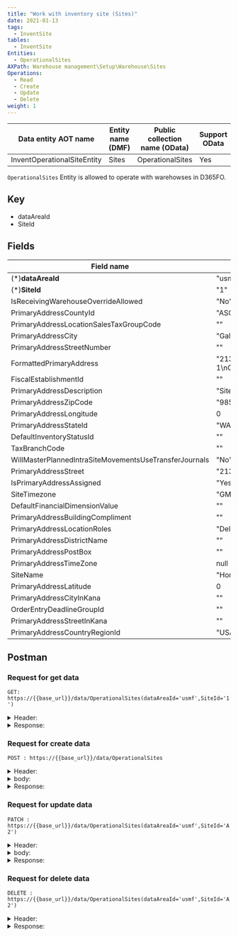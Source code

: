 ```yaml
---
title: "Work with inventory site (Sites)"
date: 2021-01-13
tags:
  - InventSite
tables:
  - InventSite
Entities: 
  - OperationalSites
AXPath: Warehouse management\Setup\Warehouse\Sites
Operations:
  - Read
  - Create
  - Update
  - Delete
weight: 1
---
```


| Data entity AOT name        | Entity name (DMF) | Public collection name (OData) | Support OData | Support DMF | Category | ReadOnly |
| --------------------------- | ----------------- | ------------------------------ | ------------- | ----------- | -------- | -------- |
| InventOperationalSiteEntity | Sites             | OperationalSites               | Yes           | Yes         | Master   | No       |

`OperationalSites` Entity is allowed to operate with warehowses in D365FO.

## Key

- dataAreaId
- SiteId

## Fields

| Field name                                             | Value example                                    | Description |
| ------------------------------------------------------ | ------------------------------------------------ | ----------- |
| (*)__dataAreaId__                                      | "usmf"                                           |             |
| (*)**SiteId**                                          | "1"                                              |             |
| IsReceivingWarehouseOverrideAllowed                    | "No"                                             |             |
| PrimaryAddressCountyId                                 | "ASOTIN"                                         |             |
| PrimaryAddressLocationSalesTaxGroupCode                | ""                                               |             |
| PrimaryAddressCity                                     | "Galvin"                                         |             |
| PrimaryAddressStreetNumber                             | ""                                               |             |
| FormattedPrimaryAddress                                | "213 South Street Gate 1\nGalvin WA 98544 \nUSA" |             |
| FiscalEstablishmentId                                  | ""                                               |             |
| PrimaryAddressDescription                              | "Site 1"                                         |             |
| PrimaryAddressZipCode                                  | "98544"                                          |             |
| PrimaryAddressLongitude                                | 0                                                |             |
| PrimaryAddressStateId                                  | "WA"                                             |             |
| DefaultInventoryStatusId                               | ""                                               |             |
| TaxBranchCode                                          | ""                                               |             |
| WillMasterPlannedIntraSiteMovementsUseTransferJournals | "No"                                             |             |
| PrimaryAddressStreet                                   | "213 South Street Gate 1"                        |             |
| IsPrimaryAddressAssigned                               | "Yes"                                            |             |
| SiteTimezone                                           | "GMTMINUS0800PACIFICTIME"                        |             |
| DefaultFinancialDimensionValue                         | ""                                               |             |
| PrimaryAddressBuildingCompliment                       | ""                                               |             |
| PrimaryAddressLocationRoles                            | "Delivery"                                       |             |
| PrimaryAddressDistrictName                             | ""                                               |             |
| PrimaryAddressPostBox                                  | ""                                               |             |
| PrimaryAddressTimeZone                                 | null                                             |             |
| SiteName                                               | "Home speakers production"                       |             |
| PrimaryAddressLatitude                                 | 0                                                |             |
| PrimaryAddressCityInKana                               | ""                                               |             |
| OrderEntryDeadlineGroupId                              | ""                                               |             |
| PrimaryAddressStreetInKana                             | ""                                               |             |
| PrimaryAddressCountryRegionId                          | "USA"                                            |             |

## Postman

### Request for get data

`GET: https://{{base_url}}/data/OperationalSites(dataAreaId='usmf',SiteId='1')`

<details>
    <summary>
    Header:
    </summary>

```json
OData-Version:4.0
OData-MaxVersion:4.0
Content-Type:application/json;odata.metadata=minimal
Accept:application/json;odata.metadata=minimal
Accept-Charset:UTF-8
Authorization:Bearer {{token}}
Host:{{base_url}}
```

</details>

<details>
<summary>
Response:
</summary>

```json
{
    "@odata.context": "https://{{base_url}}/data/$metadata#OperationalSites/$entity",
    "@odata.etag": "W/\"JzAsMjI1NjU0MjE2NzY7MCwyMjU2NTQyMTQyNjswLDA7MCwyMjU2NTQyNjk4OSc=\"",
    "dataAreaId": "usmf",
    "SiteId": "1",
    "IsReceivingWarehouseOverrideAllowed": "No",
    "PrimaryAddressCountyId": "ASOTIN",
    "PrimaryAddressLocationSalesTaxGroupCode": "",
    "PrimaryAddressCity": "Galvin",
    "PrimaryAddressStreetNumber": "",
    "FormattedPrimaryAddress": "213 South Street, Gate 1\nGalvin, WA 98544 \nUSA",
    "FiscalEstablishmentId": "",
    "PrimaryAddressDescription": "Site 1",
    "PrimaryAddressZipCode": "98544",
    "PrimaryAddressLongitude": 0,
    "PrimaryAddressStateId": "WA",
    "DefaultInventoryStatusId": "",
    "TaxBranchCode": "",
    "WillMasterPlannedIntraSiteMovementsUseTransferJournals": "No",
    "PrimaryAddressStreet": "213 South Street, Gate 1",
    "IsPrimaryAddressAssigned": "Yes",
    "SiteTimezone": "GMTMINUS0800PACIFICTIME",
    "DefaultFinancialDimensionValue": "",
    "PrimaryAddressBuildingCompliment": "",
    "PrimaryAddressLocationRoles": "Delivery",
    "PrimaryAddressDistrictName": "",
    "PrimaryAddressPostBox": "",
    "PrimaryAddressTimeZone": null,
    "SiteName": "Home speakers production",
    "PrimaryAddressLatitude": 0,
    "PrimaryAddressCityInKana": "",
    "OrderEntryDeadlineGroupId": "",
    "PrimaryAddressStreetInKana": "",
    "PrimaryAddressCountryRegionId": "USA"
}
```

</details>

### Request for create data

`POST : https://{{base_url}}/data/OperationalSites`

<details>
    <summary>
    Header:
    </summary>

```json
OData-Version:4.0
OData-MaxVersion:4.0
Content-Type:application/json;odata.metadata=minimal
Accept:application/json;odata.metadata=minimal
Accept-Charset:UTF-8
Authorization:Bearer {{token}}
Host:{{base_url}}
```

</details>

<details>
    <summary>
    body:
    </summary>

```json
{
    "@odata.type":"#Microsoft.Dynamics.DataEntities.OperationalSite",
    "dataAreaId": "usmf",
    "SiteId": "A2"
}
```

</details>

<details>
    <summary>
    Response:
    </summary>

```json
{
    "@odata.context": "https://{{base_url}}/data/$metadata#OperationalSites/$entity",
    "@odata.etag": "W/\"JzEsNjg3MTk0NzkwMjg7MSw2ODcxOTQ3OTAyOTswLDA7MCwwJw==\"",
    "dataAreaId": "usmf",
    "SiteId": "A2",
    "IsReceivingWarehouseOverrideAllowed": "No",
    "PrimaryAddressCountyId": "",
    "PrimaryAddressLocationSalesTaxGroupCode": "",
    "PrimaryAddressCity": "",
    "PrimaryAddressStreetNumber": "",
    "FormattedPrimaryAddress": "",
    "FiscalEstablishmentId": "",
    "PrimaryAddressDescription": "",
    "PrimaryAddressZipCode": "",
    "PrimaryAddressLongitude": 0,
    "PrimaryAddressStateId": "",
    "DefaultInventoryStatusId": "",
    "TaxBranchCode": "",
    "WillMasterPlannedIntraSiteMovementsUseTransferJournals": "No",
    "PrimaryAddressStreet": "",
    "IsPrimaryAddressAssigned": "No",
    "SiteTimezone": "GMTMINUS0800PACIFICTIME",
    "DefaultFinancialDimensionValue": "",
    "PrimaryAddressBuildingCompliment": "",
    "PrimaryAddressLocationRoles": "",
    "PrimaryAddressDistrictName": "",
    "PrimaryAddressPostBox": "",
    "PrimaryAddressTimeZone": null,
    "SiteName": "",
    "PrimaryAddressLatitude": 0,
    "PrimaryAddressCityInKana": "",
    "OrderEntryDeadlineGroupId": "",
    "PrimaryAddressStreetInKana": "",
    "PrimaryAddressCountryRegionId": ""
}
```

</details>

### Request for update data

`PATCH : https://{{base_url}}/data/OperationalSites(dataAreaId='usmf',SiteId='A2')`

<details>
    <summary>
    Header:
    </summary>

```json
    OData-Version:4.0
    OData-MaxVersion:4.0
    Content-Type:application/json;odata.metadata=minimal
    Accept:application/json;odata.metadata=minimal
    Accept-Charset:UTF-8
    Authorization:Bearer {{token}}
    Host:{{base_url}}
```

</details>

<details>
    <summary>
    body:
    </summary>

```json
{
    "@odata.type":"#Microsoft.Dynamics.DataEntities.OperationalSite",
    "SiteName": "New site name"
}
```

</details>

<details>
    <summary>
    Response:
    </summary>
    Status: 204
</details>

### Request for delete data

`DELETE : https://{{base_url}}/data/OperationalSites(dataAreaId='usmf',SiteId='A2')`

<details>
    <summary>
    Header:
    </summary>

```json
OData-Version:4.0
OData-MaxVersion:4.0
Content-Type:application/json;odata.metadata=minimal
Accept:application/json;odata.metadata=minimal
Accept-Charset:UTF-8
Authorization:Bearer {{token}}
Host:{{base_url}}
```

</details>

<details>
<summary>
Response:
</summary>
Status: 204
</details>
